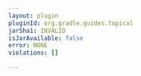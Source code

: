 ```yaml
---
layout: plugin
pluginId: org.gradle.guides.topical
jarSha1: INVALID
isJarAvailable: false
error: NONE
violations: []

---
```

